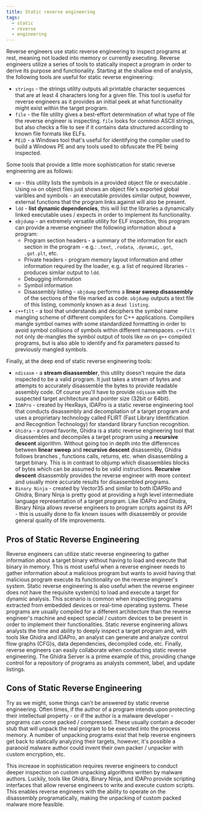 ```yaml
---
title: Static reverse engineering
tags:
  - static
  - reverse
  - engineering
---
```


Reverse engineers use static reverse engineering to inspect programs at rest, meaning not loaded
into memory or currently executing. Reverse engineers utilize a series of tools to statically
inspect a program in order to derive its purpose and functionality. Starting at the shallow end of
analysis, the following tools are useful for static reverse engineering:

- `strings` - the strings utility outputs all printable character sequences that are at least 4
  characters long for a given file. This tool is useful for reverse engineers as it provides an
  initial peek at what functionality might exist within the target program.
- `file` - the file utility gives a best-effort determination of what type of file the reverse
  engineer is inspecting. `file` looks for common ASCII strings, but also checks a file to see if it
  contains data structured according to known file formats like ELFs.
- `PEiD` - a Windows tool that's useful for identifying the compiler used to build a Windows PE and
  any tools used to obfuscate the PE being inspected.

Some tools that provide a little more sophistication for static reverse engineering are as follows:

- `nm` - this utility lists the symbols in a provided object file or executable . Using `nm` on
  object files just shows an object file's exported global varibles and symbols - an executable
  provides similar output, however, external functions that the program links against will also be
  present.
- `ldd` - **list dynamic dependencies**, this will list the libraries a dynamically linked
  executable uses / expects in order to implement its functionality.
- `objdump` - an extremely versatile utility for ELF inspection, this program can provide a reverse
  engineer the following information about a program:
  - Program section headers - a summary of the information for each section in the program - e.g.:
    `.text`, `.rodata`, `.dynamic`, `.got`, `.got.plt`, etc.
  - Private headers - program memory layout information and other information required by the
    loader, e.g. a list of required libraries - produces similar output to `ldd`.
  - Debugging information
  - Symbol information
  - Disassembly listing - `objdump` performs a **linear sweep disassembly** of the sections of the
    file marked as code. `objdump` outputs a text file of this listing, commonly known as a
    `dead listing`.
- `c++filt` - a tool that understands and deciphers the symbol name mangling scheme of different
  compilers for C++ applications. Compilers mangle symbol names with some standardized formatting in
  order to avoid symbol collisions of symbols within different namespaces. `c++filt` not only
  de-mangles the symbol output of tools like `nm` on `g++` compiled programs, but is also able to
  identify and fix parameters passed to previously mangled symbols.

Finally, at the deep end of static reverse engineering tools:

- `ndisasm` - a **stream disassembler**, this utility doesn't require the data inspected to be a
  valid program. It just takes a stream of bytes and attempts to accurately disassemble the bytes to
  provide readable assembly code. Of course you'll have to provide `ndisasm` with the suspected
  target architecture and pointer size (32bit or 64bit).
- `IDAPro` - created by HexRays, IDAPro is a static reverse engineering tool that conducts
  disassembly and decompliation of a target program and uses a proprietary technology called FLIRT
  (Fast Library Identification and Recognition Technology) for standard library function
  recognition.
- `Ghidra` - a crowd favorite, Ghidra is a static reverse engineering tool that disassembles and
  decompiles a target program using a **recursive descent** algorithm. Without going too in depth
  into the differences between **linear sweep** and **recursive descent** disassembly, Ghidra
  follows branches , functions calls, returns, etc. when disassembling a target binary. This is in
  contrast to objump which disassembles blocks of bytes which can be assumed to be valid
  instructions. **Recursive descent** disassembly provides the reverse engineer with more context
  and usually more accurate results for disassembled programs.
- `Binary Ninja` - created by Vector35 and similar to both IDAPRo and Ghidra, Binary Ninja is pretty
  good at providing a high level intermediate language representation of a target program. Like
  IDAPro and Ghidra, Binary Ninja allows reverse engineers to program scripts against its API - this
  is usually done to fix known issues with disassembly or provide general quality of life
  improvements.

## Pros of Static Reverse Engineering

Reverse engineers can utilize static reverse engineering to gather information about a target binary
without having to load and execute that binary in memory. This is most useful when a reverse
engineer needs to gather information about a malicious program but wants to avoid having that
malicious program execute its functionality on the reverse engineer's system. Static reverse
engineering is also useful when the reverse engineer does not have the requisite system(s) to load
and execute a target for dynamic analysis. This scenario is common when inspecting programs
extracted from embedded devices or real-time operating systems. These programs are usually compiled
for a different architecture than the reverse engineer's machine and expect special / custom devices
to be present in order to implement their functionalities. Static reverse engineering allows
analysts the time and ability to deeply inspect a target program and, with tools like Ghidra and
IDAPro, an analyst can generate and analyze control flow graphs (CFG)s, data dependencies,
decompiled code, etc. Finally, reverse engineers can easily collaborate when conducting static
reverse engineering. The Ghidra Server is a prime example of this, providing change control for a
repository of programs as analysts comment, label, and update listings.

## Cons of Static Reverse Engineering

Try as we might, some things can't be answered by static reverse engineering. Often times, if the
author of a program intends upon protecting their intellectual property - or if the author is a
malware developer - programs can come packed / compressed. These usually contain a decoder stub that
will unpack the real program to be executed into the process memory. A number of unpacking programs
exist that help reverse engineers get back to statically analyzing their targets, however, it's
possible a paranoid malware author could invent their own packer / unpacker with custom encryption,
etc.

This increase in sophistication requires reverse engineers to conduct deeper inspection on custom
unpacking algorithms written by malware authors. Luckily, tools like Ghidra, Binary Ninja, and
IDAPro provide scripting interfaces that allow reverse engineers to write and execute custom
scripts. This enables reverse engineers with the ability to operate on the disassembly
programatically, making the unpacking of custom packed malware more feasible.
